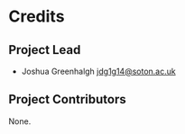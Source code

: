 Credits
=======

Project Lead
----------------

* Joshua Greenhalgh <jdg1g14@soton.ac.uk>

Project Contributors
------------

None.
